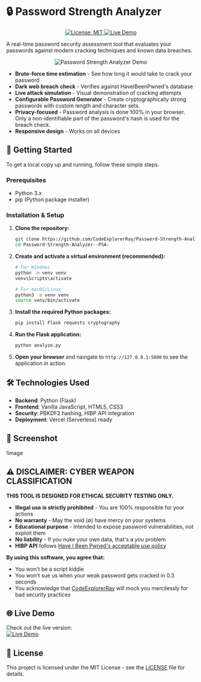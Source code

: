 # 🔒 Password Strength Analyzer

<p align="center">
  <a href="https://opensource.org/licenses/MIT">
    <img src="https://img.shields.io/badge/License-MIT-yellow.svg" alt="License: MIT">
  </a>
  <a href="https://www.psa-terminal.linkpc.net/">
    <img src="https://img.shields.io/badge/Status-Online-brightgreen" alt="Live Demo">
  </a>
</p>

A real-time password security assessment tool that evaluates your passwords against modern cracking techniques and known data breaches.

<p align="center">
  <img src="assets/psa-demo.gif" alt="Password Strength Analyzer Demo">
</p>

- **Brute-force time estimation** - See how long it would take to crack your password
- **Dark web breach check** - Verifies against HaveIBeenPwned's database
- **Live attack simulation** - Visual demonstration of cracking attempts
- **Configurable Password Generator** - Create cryptographically strong passwords with custom length and character sets.
- **Privacy-focused** - Password analysis is done 100% in your browser. Only a non-identifiable part of the password's hash is used for the breach check.
- **Responsive design** - Works on all devices

## 🚀 Getting Started

To get a local copy up and running, follow these simple steps.

### Prerequisites

- Python 3.x
- pip (Python package installer)

### Installation & Setup

1.  **Clone the repository:**
    ```sh
    git clone https://github.com/CodeExplorerRay/Password-Strength-Analyzer--PSA-.git
    cd Password-Strength-Analyzer--PSA-
    ```
2.  **Create and activate a virtual environment (recommended):**
    ```sh
    # For Windows
    python -m venv venv
    venv\Scripts\activate

    # For macOS/Linux
    python3 -m venv venv
    source venv/bin/activate
    ```
3.  **Install the required Python packages:**
    ```sh
    pip install Flask requests cryptography
    ```
4.  **Run the Flask application:**
    ```sh
    python analyze.py
    ```
5.  **Open your browser** and navigate to `http://127.0.0.1:5000` to see the application in action.

## 🛠️ Technologies Used
- **Backend**: Python (Flask)
- **Frontend**: Vanilla JavaScript, HTML5, CSS3
- **Security**: PBKDF2 hashing, HIBP API integration
- **Deployment**: Vercel (Serverless) ready

## 📸 Screenshot

!image

## ⚠️ DISCLAIMER: CYBER WEAPON CLASSIFICATION

**THIS TOOL IS DESIGNED FOR ETHICAL SECURITY TESTING ONLY.**  

- **Illegal use is strictly prohibited** - You are 100% responsible for your actions  
- **No warranty** - May the void (∅) have mercy on your systems  
- **Educational purpose** - Intended to expose password vulnerabilities, not exploit them  
- **No liability** - If you nuke your own data, that's a *you* problem  
- **HIBP API** follows [Have I Been Pwned's acceptable use policy](https://haveibeenpwned.com/API/v3#AcceptableUse)  

**By using this software, you agree that:**  
- You won't be a script kiddie  
- You won't sue us when your weak password gets cracked in 0.3 seconds  
- You acknowledge that [CodeExplorerRay](https://github.com/CodeExplorerRay) will mock you mercilessly for bad security practices

## 🌐 Live Demo
Check out the live version:  
[![Live Demo](https://img.shields.io/badge/Status-Online-brightgreen)](https://www.psa-terminal.linkpc.net/)

## 📜 License
This project is licensed under the MIT License - see the [LICENSE](https://github.com/CodeExplorerRay/Password-Strength-Analyzer--PSA-/blob/main/License) file for details.
